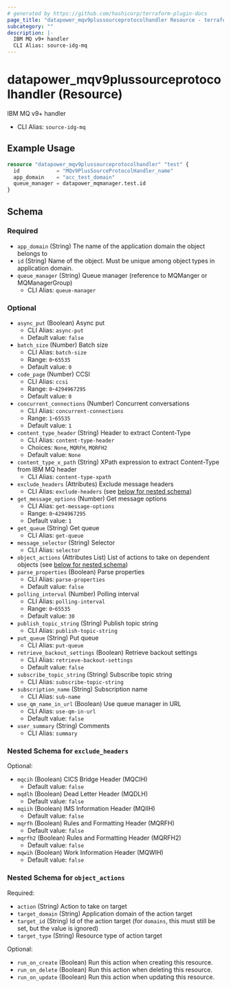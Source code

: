 ```yaml
---
# generated by https://github.com/hashicorp/terraform-plugin-docs
page_title: "datapower_mqv9plussourceprotocolhandler Resource - terraform-provider-datapower"
subcategory: ""
description: |-
  IBM MQ v9+ handler
  CLI Alias: source-idg-mq
---
```


# datapower_mqv9plussourceprotocolhandler (Resource)

IBM MQ v9+ handler
  - CLI Alias: `source-idg-mq`

## Example Usage

```terraform
resource "datapower_mqv9plussourceprotocolhandler" "test" {
  id            = "MQv9PlusSourceProtocolHandler_name"
  app_domain    = "acc_test_domain"
  queue_manager = datapower_mqmanager.test.id
}
```

<!-- schema generated by tfplugindocs -->
## Schema

### Required

- `app_domain` (String) The name of the application domain the object belongs to
- `id` (String) Name of the object. Must be unique among object types in application domain.
- `queue_manager` (String) Queue manager (reference to MQManger or MQManagerGroup)
  - CLI Alias: `queue-manager`

### Optional

- `async_put` (Boolean) Async put
  - CLI Alias: `async-put`
  - Default value: `false`
- `batch_size` (Number) Batch size
  - CLI Alias: `batch-size`
  - Range: `0`-`65535`
  - Default value: `0`
- `code_page` (Number) CCSI
  - CLI Alias: `ccsi`
  - Range: `0`-`4294967295`
  - Default value: `0`
- `concurrent_connections` (Number) Concurrent conversations
  - CLI Alias: `concurrent-connections`
  - Range: `1`-`65535`
  - Default value: `1`
- `content_type_header` (String) Header to extract Content-Type
  - CLI Alias: `content-type-header`
  - Choices: `None`, `MQRFH`, `MQRFH2`
  - Default value: `None`
- `content_type_x_path` (String) XPath expression to extract Content-Type from IBM MQ header
  - CLI Alias: `content-type-xpath`
- `exclude_headers` (Attributes) Exclude message headers
  - CLI Alias: `exclude-headers` (see [below for nested schema](#nestedatt--exclude_headers))
- `get_message_options` (Number) Get message options
  - CLI Alias: `get-message-options`
  - Range: `0`-`4294967295`
  - Default value: `1`
- `get_queue` (String) Get queue
  - CLI Alias: `get-queue`
- `message_selector` (String) Selector
  - CLI Alias: `selector`
- `object_actions` (Attributes List) List of actions to take on dependent objects (see [below for nested schema](#nestedatt--object_actions))
- `parse_properties` (Boolean) Parse properties
  - CLI Alias: `parse-properties`
  - Default value: `false`
- `polling_interval` (Number) Polling interval
  - CLI Alias: `polling-interval`
  - Range: `0`-`65535`
  - Default value: `30`
- `publish_topic_string` (String) Publish topic string
  - CLI Alias: `publish-topic-string`
- `put_queue` (String) Put queue
  - CLI Alias: `put-queue`
- `retrieve_backout_settings` (Boolean) Retrieve backout settings
  - CLI Alias: `retrieve-backout-settings`
  - Default value: `false`
- `subscribe_topic_string` (String) Subscribe topic string
  - CLI Alias: `subscribe-topic-string`
- `subscription_name` (String) Subscription name
  - CLI Alias: `sub-name`
- `use_qm_name_in_url` (Boolean) Use queue manager in URL
  - CLI Alias: `use-qm-in-url`
  - Default value: `false`
- `user_summary` (String) Comments
  - CLI Alias: `summary`

<a id="nestedatt--exclude_headers"></a>
### Nested Schema for `exclude_headers`

Optional:

- `mqcih` (Boolean) CICS Bridge Header (MQCIH)
  - Default value: `false`
- `mqdlh` (Boolean) Dead Letter Header (MQDLH)
  - Default value: `false`
- `mqiih` (Boolean) IMS Information Header (MQIIH)
  - Default value: `false`
- `mqrfh` (Boolean) Rules and Formatting Header (MQRFH)
  - Default value: `false`
- `mqrfh2` (Boolean) Rules and Formatting Header (MQRFH2)
  - Default value: `false`
- `mqwih` (Boolean) Work Information Header (MQWIH)
  - Default value: `false`


<a id="nestedatt--object_actions"></a>
### Nested Schema for `object_actions`

Required:

- `action` (String) Action to take on target
- `target_domain` (String) Application domain of the action target
- `target_id` (String) Id of the action target (for `domains`, this must still be set, but the value is ignored)
- `target_type` (String) Resource type of action target

Optional:

- `run_on_create` (Boolean) Run this action when creating this resource.
- `run_on_delete` (Boolean) Run this action when deleting this resource.
- `run_on_update` (Boolean) Run this action when updating this resource.
